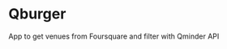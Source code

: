 # Qburger
App to get venues from Foursquare and filter with Qminder API



<br>
<img height="700" scr="" /> 
<br>
